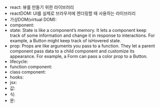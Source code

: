 - react: 뷰를 만들기 위한 라이브러리
- reactDOM: UI를 실제로 브라우저에 렌더링할 때 사용하는 라이브러리
- 가상DOM(virtual DOM): 
- component:
- state: State is like a component’s memory. It lets a component keep track of some information and change it in response to interactions. For example, a Button might keep track of isHovered state.
- prop: Props are like arguments you pass to a function. They let a parent component pass data to a child component and customize its appearance. For example, a Form can pass a color prop to a Button.
- lifecycle:
- function component:
- class component:
- hooks:
- jsx:
- 값:
- 식:
- 문: 
